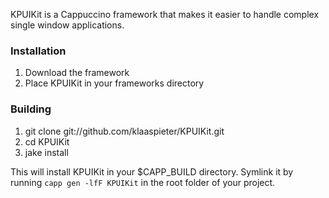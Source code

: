 KPUIKit is a Cappuccino framework that makes it easier to handle complex single window applications.

### Installation

1. Download the framework
2. Place KPUIKit in your frameworks directory

### Building

1. git clone git://github.com/klaaspieter/KPUIKit.git
2. cd KPUIKit
3. jake install

This will install KPUIKit in your $CAPP_BUILD directory. Symlink it by running `capp gen -lfF KPUIKit` in the root folder of your project.